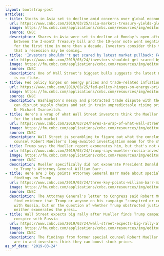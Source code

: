 ```yaml
---
layout: bootstrap-post
articles:
- title: Stocks in Asia set to decline amid concerns over global economy
  url: https://www.cnbc.com/2019/03/25/asia-markets-treasury-yields-global-economy-currencies-in-focus.html
  image: https://fm.cnbc.com/applications/cnbc.com/resources/img/editorial/2018/09/07/105437277-1536275180793gettyimages-1025189468.1910x1000.jpeg
  source: CNBC
  description: Shares in Asia were set to decline at Monday's open after the spread
    between the 3-month Treasury bill and the 10-year note went negative on Friday
    for the first time in more than a decade. Investors consider this to be a signal
    that a recession may be coming…
- title: 'Investors shouldn''t get scared by latest market pullback: Federated'
  url: https://www.cnbc.com/2019/03/24/investors-shouldnt-get-scared-by-latest-market-pullback-federated.html
  image: https://fm.cnbc.com/applications/cnbc.com/resources/img/editorial/2018/10/11/105500587-1539247191881gettyimages-621955456.1910x1000.jpeg
  source: CNBC
  description: One of Wall Street's biggest bulls suggests the latest market pullback
    is no fluke.
- title: Fed policy hinges on energy prices and trade-related inflation spikes
  url: https://www.cnbc.com/2019/03/25/fed-policy-hinges-on-energy-prices-trade-related-inflationcommentary.html
  image: https://fm.cnbc.com/applications/cnbc.com/resources/img/editorial/2019/03/21/105805721-1553145565364gettyimages-1131713568.1910x1000.jpeg
  source: CNBC
  description: Washington's messy and protracted trade dispute with the EU and China
    can disrupt supply chains and set in train unpredictable rising prices, writes
    Dr Michael Ivanovitch.
- title: Here's a wrap of what Wall Street investors think the Mueller findings mean
    for the stock market
  url: https://www.cnbc.com/2019/03/24/heres-a-wrap-of-what-wall-street-investors-think-the-mueller-findings-mean-for-the-stock-market.html
  image: https://fm.cnbc.com/applications/cnbc.com/resources/img/editorial/2018/06/18/105279785-GettyImages-977911710.1910x1000.jpg
  source: CNBC
  description: Wall Street is scrambling to figure out what the conclusions of special
    counsel Robert Mueller's long-awaited investigation mean for the stock market.
- title: Trump says the Mueller report exonerates him, but that's not exactly true
  url: https://www.cnbc.com/2019/03/24/trump-says-mueller-russia-investigation-report-exonerates-him.html
  image: https://fm.cnbc.com/applications/cnbc.com/resources/img/editorial/2019/03/24/105811386-1553461117355rts2epz7.1910x1000.jpg
  source: CNBC
  description: Mueller specifically did not exonerate President Donald Trump, according
    to Trump's Attorney General William Barr.
- title: Here are 3 key points Attorney General Barr made about special counsel Mueller's
    findings on Trump
  url: https://www.cnbc.com/2019/03/24/three-key-points-william-barr-made-on-robert-mueller-report-about-trump.html
  image: https://fm.cnbc.com/applications/cnbc.com/resources/img/editorial/2019/03/24/105811370-1553458717651rts2ed5g.1910x1000.jpg
  source: CNBC
  description: The Attorney General's letter to Congress said Robert Mueller did not
    find evidence that Trump or anyone on his campaign "conspired or coordinated"
    with Russia, but on the question of whether Trump obstructed justice, the evidence
    neither exonerates the presi…
- title: Wall Street expects big rally after Mueller finds Trump campaign did not
    conspire with Russia
  url: https://www.cnbc.com/2019/03/24/wall-street-expects-big-rally-after-mueller-finds-trump-campaign-did-not-conspire-with-russia.html
  image: https://fm.cnbc.com/applications/cnbc.com/resources/img/editorial/2019/03/19/105801922-1553004182437gettyimages-1131456965.1910x1000.jpeg
  source: CNBC
  description: The findings from former special counsel Robert Mueller's investigation
    are in and investors think they can boost stock prices.
as_of_date: '2019-03-24'
---
```


